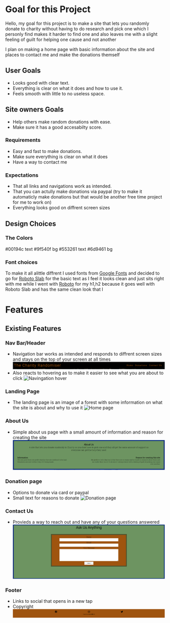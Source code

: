 
# Goal for this Project
Hello, my goal for this project is to make a site that lets you randomly donate to charity without having to do research and pick one which I personly find makes it harder to find one and also leaves me with a slight feeling of guilt for helping one cause and not another

I plan on making a home page with basic information about the site and places to contact me and make the donations themself


## User Goals
* Looks good with clear text.
* Everything is clear on what it does and how to use it.
* Feels smooth with little to no useless space.
## Site owners Goals
* Help others make random donations with ease.
* Make sure it has a good accesabilty score.
### Requirements
* Easy and fast to make donations.
* Make sure everything is clear on what it does
* Have a way to contact me
### Expectations
* That all links and navigations work as intended.
* That you can actully make donations via paypal (try to make it automaticly make donations but that would be another free time project for me to work on)
* Everything looks good on diffrent screen sizes

## Design Choices

### The Colors
#00194c text
#9f540f bg
#553261 text
#6d9461 bg

### Font choices
To make it all alittle diffrent I used fonts from [Google Fonts](https://fonts.google.com/ "Google Fonts") and decided to go for [Roboto Slab](https://fonts.google.com/specimen/Roboto+Slab?query=rob "Roboto Slab font") for the basic text as I feel it looks clean and just sits right with me while I went with [Roboto](https://fonts.google.com/specimen/Roboto "Roboto font") for my h1,h2 because it goes well with Roboto Slab and has the same clean look that I


# Features

## Existing Features

### Nav Bar/Header
* Navigation bar works as intended and responds to diffrent screen sizes and stays on the top of your screen at all times
![Navigation bar](readme-pic/header-nav.png)
* Also reacts to hovering as to make it easier to see what you are about to click
![Navingation hover](readme-pic/nav-hover-png)

### Landing Page

* The landing page is an image of a forest with some information on what the site is about and why to use it
![Home page](readme-pic/home-page.png)

### About Us
* Simple about us page with a small amount of information and reason for creating the site
![About page](readme-pic/about-us.png)

### Donation page
* Options to donate via card or paypal
* Small text for reasons to donate
![Donation page](readme-pic/donation-section.png)

### Contact Us 
* Provieds a way to reach out and have any of your questions answered
![Contact Us](readme-pic/contact-page.png)

### Footer
* Links to social that opens in a new tap
* Copyright
![Footer](readme-pic/footer.png)